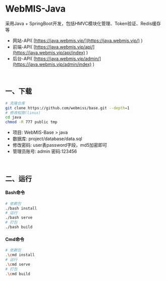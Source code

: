 # WebMIS-Java
采用Java + SpringBoot开发，包括HMVC模块化管理、Token验证、Redis缓存等
- 网站-API( [https://java.webmis.vip/](https://java.webmis.vip/) )
- 前端-API( [https://java.webmis.vip/api/](https://java.webmis.vip/api/index) )
- 后台-API( [https://java.webmis.vip/admin/](https://java.webmis.vip/admin/index) )

<br/>

## 一、下载
```bash
# 克隆仓库
git clone https://github.com/webmiss/base.git --depth=1
# 修改权限(linux)
cd java
chmod -R 777 public tmp
```
- 项目: WebMIS-Base > java
- 数据库: project/database/data.sql
- 修改密码: user表password字段，md5加密即可
- 管理员账号: admin 密码:123456

<br/>

## 二、运行
#### Bash命令
```bash
# 依赖包
./bash install
# 运行
./bash serve
# 打包
./bash build
```

#### Cmd命令
```bash
# 依赖包
.\cmd install
# 运行
.\cmd serve
# 打包
.\cmd build
```

<br/><br/>